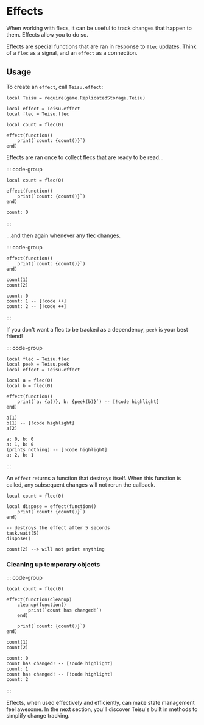 # Effects

When working with flecs, it can be useful to track changes that happen to them. Effects allow you to do so.

Effects are special functions that are ran in response to `flec` updates. Think of a `flec` as a signal, and an `effect` as a connection.

## Usage

To create an `effect`, call `Teisu.effect`:

```luau{3,8,9,10}
local Teisu = require(game.ReplicatedStorage.Teisu)

local effect = Teisu.effect
local flec = Teisu.flec

local count = flec(0)

effect(function()
    print(`count: {count()}`)
end)
```

Effects are ran once to collect flecs that are ready to be read...

::: code-group

```luau [Luau code]
local count = flec(0)

effect(function()
    print(`count: {count()}`)
end)
```

```luau [Output]
count: 0
```

:::

...and then again whenever any flec changes.

::: code-group

```luau [Luau code]
effect(function()
    print(`count: {count()}`)
end)

count(1)
count(2)
```

```luau [Output]
count: 0
count: 1 -- [!code ++]
count: 2 -- [!code ++]
```

:::

If you don't want a flec to be tracked as a dependency, `peek` is your best friend!

::: code-group

```luau [Luau code]
local flec = Teisu.flec
local peek = Teisu.peek
local effect = Teisu.effect

local a = flec(0)
local b = flec(0)

effect(function()
    print(`a: {a()}, b: {peek(b)}`) -- [!code highlight]
end)

a(1)
b(1) -- [!code highlight]
a(2)
```

```luau [Output]
a: 0, b: 0
a: 1, b: 0
(prints nothing) -- [!code highlight]
a: 2, b: 1
```
:::


An `effect` returns a function that destroys itself. When this function is called, any subsequent changes will not rerun the callback.

```luau
local count = flec(0)

local dispose = effect(function()
    print(`count: {count()}`)
end)

-- destroys the effect after 5 seconds
task.wait(5)
dispose()

count(2) --> will not print anything
```

### Cleaning up temporary objects

<!--@include: @api/reactivity-core.md{139,143}-->

::: code-group

```luau [Luau code]
local count = flec(0)

effect(function(cleanup)
    cleanup(function()
        print(`count has changed!`)
    end)

    print(`count: {count()}`)
end)

count(1)
count(2)
```

```luau [Output]
count: 0
count has changed! -- [!code highlight]
count: 1
count has changed! -- [!code highlight]
count: 2
```

:::

Effects, when used effectively and efficiently, can make state management feel awesome. In the next section, you'll discover Teisu's built in methods to simplify change tracking.